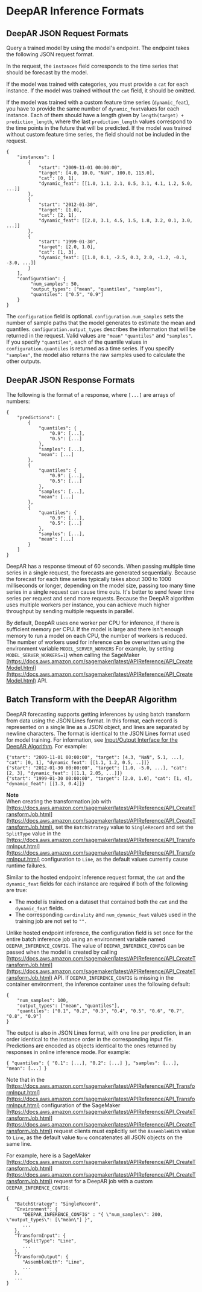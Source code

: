 # DeepAR Inference Formats<a name="deepar-in-formats"></a>

## DeepAR JSON Request Formats<a name="deepar-json-request"></a>

Query a trained model by using the model's endpoint\. The endpoint takes the following JSON request format\. 

In the request, the `instances` field corresponds to the time series that should be forecast by the model\. 

If the model was trained with categories, you must provide a `cat` for each instance\. If the model was trained without the `cat` field, it should be omitted\.

If the model was trained with a custom feature time series \(`dynamic_feat`\), you have to provide the same number of `dynamic_feat`values for each instance\. Each of them should have a length given by `length(target) + prediction_length`, where the last `prediction_length` values correspond to the time points in the future that will be predicted\. If the model was trained without custom feature time series, the field should not be included in the request\.

```
{
    "instances": [
        {
            "start": "2009-11-01 00:00:00",
            "target": [4.0, 10.0, "NaN", 100.0, 113.0],
            "cat": [0, 1],
            "dynamic_feat": [[1.0, 1.1, 2.1, 0.5, 3.1, 4.1, 1.2, 5.0, ...]]
        },
        {
            "start": "2012-01-30",
            "target": [1.0],
            "cat": [2, 1],
            "dynamic_feat": [[2.0, 3.1, 4.5, 1.5, 1.8, 3.2, 0.1, 3.0, ...]]
        },
        {
            "start": "1999-01-30",
            "target": [2.0, 1.0],
            "cat": [1, 3],
            "dynamic_feat": [[1.0, 0.1, -2.5, 0.3, 2.0, -1.2, -0.1, -3.0, ...]]
        }
    ],
    "configuration": {
         "num_samples": 50,
         "output_types": ["mean", "quantiles", "samples"],
         "quantiles": ["0.5", "0.9"]
    }
}
```

The `configuration` field is optional\. `configuration.num_samples` sets the number of sample paths that the model generates to estimate the mean and quantiles\. `configuration.output_types` describes the information that will be returned in the request\. Valid values are `"mean"` `"quantiles"` and `"samples"`\. If you specify `"quantiles"`, each of the quantile values in `configuration.quantiles` is returned as a time series\. If you specify `"samples"`, the model also returns the raw samples used to calculate the other outputs\.

## DeepAR JSON Response Formats<a name="deepar-json-response"></a>

The following is the format of a response, where `[...]` are arrays of numbers:

```
{
    "predictions": [
        {
            "quantiles": {
                "0.9": [...],
                "0.5": [...]
            },
            "samples": [...],
            "mean": [...]
        },
        {
            "quantiles": {
                "0.9": [...],
                "0.5": [...]
            },
            "samples": [...],
            "mean": [...]
        },
        {
            "quantiles": {
                "0.9": [...],
                "0.5": [...]
            },
            "samples": [...],
            "mean": [...]
        }
    ]
}
```

DeepAR has a response timeout of 60 seconds\. When passing multiple time series in a single request, the forecasts are generated sequentially\. Because the forecast for each time series typically takes about 300 to 1000 milliseconds or longer, depending on the model size, passing too many time series in a single request can cause time outs\. It's better to send fewer time series per request and send more requests\. Because the DeepAR algorithm uses multiple workers per instance, you can achieve much higher throughput by sending multiple requests in parallel\.

By default, DeepAR uses one worker per CPU for inference, if there is sufficient memory per CPU\. If the model is large and there isn't enough memory to run a model on each CPU, the number of workers is reduced\. The number of workers used for inference can be overwritten using the environment variable `MODEL_SERVER_WORKERS` For example, by setting `MODEL_SERVER_WORKERS=1`\) when calling the SageMaker [https://docs.aws.amazon.com/sagemaker/latest/APIReference/API_CreateModel.html](https://docs.aws.amazon.com/sagemaker/latest/APIReference/API_CreateModel.html) API\.

## Batch Transform with the DeepAR Algorithm<a name="deepar-batch"></a>

DeepAR forecasting supports getting inferences by using batch transform from data using the JSON Lines format\. In this format, each record is represented on a single line as a JSON object, and lines are separated by newline characters\. The format is identical to the JSON Lines format used for model training\. For information, see [Input/Output Interface for the DeepAR Algorithm](deepar.md#deepar-inputoutput)\. For example:

```
{"start": "2009-11-01 00:00:00", "target": [4.3, "NaN", 5.1, ...], "cat": [0, 1], "dynamic_feat": [[1.1, 1.2, 0.5, ..]]}
{"start": "2012-01-30 00:00:00", "target": [1.0, -5.0, ...], "cat": [2, 3], "dynamic_feat": [[1.1, 2.05, ...]]}
{"start": "1999-01-30 00:00:00", "target": [2.0, 1.0], "cat": [1, 4], "dynamic_feat": [[1.3, 0.4]]}
```

**Note**  
When creating the transformation job with [https://docs.aws.amazon.com/sagemaker/latest/APIReference/API_CreateTransformJob.html](https://docs.aws.amazon.com/sagemaker/latest/APIReference/API_CreateTransformJob.html), set the `BatchStrategy` value to `SingleRecord` and set the `SplitType` value in the [https://docs.aws.amazon.com/sagemaker/latest/APIReference/API_TransformInput.html](https://docs.aws.amazon.com/sagemaker/latest/APIReference/API_TransformInput.html) configuration to `Line`, as the default values currently cause runtime failures\.

Similar to the hosted endpoint inference request format, the `cat` and the `dynamic_feat` fields for each instance are required if both of the following are true:
+ The model is trained on a dataset that contained both the `cat` and the `dynamic_feat` fields\.
+ The corresponding `cardinality` and `num_dynamic_feat` values used in the training job are not set to `"".`

Unlike hosted endpoint inference, the configuration field is set once for the entire batch inference job using an environment variable named `DEEPAR_INFERENCE_CONFIG`\. The value of `DEEPAR_INFERENCE_CONFIG` can be passed when the model is created by calling [https://docs.aws.amazon.com/sagemaker/latest/APIReference/API_CreateTransformJob.html](https://docs.aws.amazon.com/sagemaker/latest/APIReference/API_CreateTransformJob.html) API\. If `DEEPAR_INFERENCE_CONFIG` is missing in the container environment, the inference container uses the following default:

```
{
    "num_samples": 100,
    "output_types": ["mean", "quantiles"],
    "quantiles": ["0.1", "0.2", "0.3", "0.4", "0.5", "0.6", "0.7", "0.8", "0.9"]
}
```

The output is also in JSON Lines format, with one line per prediction, in an order identical to the instance order in the corresponding input file\. Predictions are encoded as objects identical to the ones returned by responses in online inference mode\. For example:

```
{ "quantiles": { "0.1": [...], "0.2": [...] }, "samples": [...], "mean": [...] }
```

Note that in the [https://docs.aws.amazon.com/sagemaker/latest/APIReference/API_TransformInput.html](https://docs.aws.amazon.com/sagemaker/latest/APIReference/API_TransformInput.html) configuration of the SageMaker [https://docs.aws.amazon.com/sagemaker/latest/APIReference/API_CreateTransformJob.html](https://docs.aws.amazon.com/sagemaker/latest/APIReference/API_CreateTransformJob.html) request clients must explicitly set the `AssembleWith` value to `Line`, as the default value `None` concatenates all JSON objects on the same line\.

For example, here is a SageMaker [https://docs.aws.amazon.com/sagemaker/latest/APIReference/API_CreateTransformJob.html](https://docs.aws.amazon.com/sagemaker/latest/APIReference/API_CreateTransformJob.html) request for a DeepAR job with a custom `DEEPAR_INFERENCE_CONFIG`:

```
{
   "BatchStrategy": "SingleRecord",
   "Environment": { 
      "DEEPAR_INFERENCE_CONFIG" : "{ \"num_samples\": 200, \"output_types\": [\"mean\"] }",
      ...
   },
   "TransformInput": {
      "SplitType": "Line",
      ...
   },
   "TransformOutput": { 
      "AssembleWith": "Line",
      ...
   },
   ...
}
```